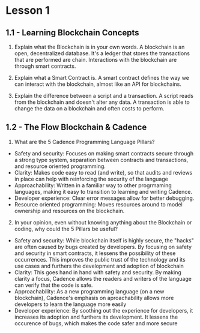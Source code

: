 # Lesson 1

## 1.1 - Learning Blockchain Concepts

1. Explain what the Blockchain is in your own words.
A blockchain is an open, decentralized database. It's a ledger that stores the transactions that are performed are chain. 
Interactions with the blockchain are through smart contracts.

2. Explain what a Smart Contract is.
A smart contract defines the way we can interact with the blockchain, almost like an API for blockchains.

3. Explain the difference between a script and a transaction.
A script reads from the blockchain and doesn't alter any data.
A transaction is able to change the data on a blockchain and often costs to perform.

## 1.2 - The Flow Blockchain & Cadence

1. What are the 5 Cadence Programming Language Pillars?

- Safety and security: Focuses on making smart contracts secure through a strong type system, separation between contracts and transactions, and resource oriented programming.
- Clarity: Makes code easy to read (and write), so that audits and reviews in place can help with reinforcing the security of the language
- Approachability: Written in a familiar way to other progrmaming languages, making it easy to transition to learning and writing Cadence.
- Developer experience: Clear error messages allow for better debugging.
- Resource oriented programming: Moves resources around to model ownership and resources on the blockchain.

2. In your opinion, even without knowing anything about the Blockchain or coding, why could the 5 Pillars be useful?

- Safety and security: While blockchain itself is highly secure, the "hacks" are often caused by bugs created by developers. By focusing on safety and security in smart contracts, it lessens the possibility of these occurrences. This improves the public trust of the technology and its use cases and furthers the development and adoption of blockchain
- Clarity: This goes hand in hand with safety and security. By making clarity a focus, Cadence allows the readers and writers of the language can verify that the code is safe.
- Approachability: As a new programming language (on a new blockchain), Cadence's emphasis on aproachability allows more developers to learn the language more easily
- Developer experience: By soothing out the experience for developers, it increases its adoption and furthers its development. It lessens the occurence of bugs, which makes the code safer and more secure